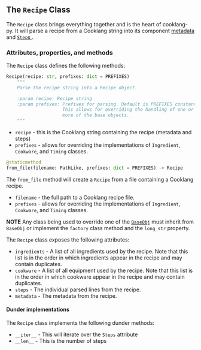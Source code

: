 ## The `Recipe` Class

The `Recipe` class brings everything together and is the heart of cooklang-py. It will parse a recipe from a
Cooklang string into its component [metadata](metadata.md) and [`Step`s ](step.md).

### Attributes, properties, and methods

The `Recipe` class defines the following methods:

```python
Recipe(recipe: str, prefixes: dict = PREFIXES)
    """
    Parse the recipe string into a Recipe object.

    :param recipe: Recipe string
    :param prefixes: Prefixes for parsing. Default is PREFIXES constant.
                     This allows for overriding the handling of one or
                     more of the base objects.
    """
```

- `recipe` - this is the Cooklang string containing the recipe (metadata and steps)
- `prefixes` - allows for overriding the implementations of `Ingredient`, `Cookware`,
and `Timing` classes.

```python
@staticmethod
from_file(filename: PathLike, prefixes: dict = PREFIXES) -> Recipe
```

The `from_file` method will create a `Recipe` from a file containing a Cooklang recipe.

- `filename` - the full path to a Cooklang recipe file.
- `prefixes` - allows for overriding the implementations of `Ingredient`, `Cookware`,
and `Timing` classes.

**NOTE** Any class being used to override one of the [`BaseObj`](base_object.md) must inherit
from `BaseObj` or implement the `factory` class method and the `long_str` property.

The `Recipe` class exposes the following attributes:

- `ingredients` - A list of all ingredients used by the recipe. Note that this list is in the order in which
ingredients appear in the recipe and may contain duplicates.
- `cookware` - A list of all equipment used by the recipe. Note that this list is in the order in which
cookware appear in the recipe and may contain duplicates.
- `steps` - The individual parsed lines from the recipe.
- `metadata` - The metadata from the recipe.


#### Dunder implementations

The `Recipe` class implements the following dunder methods:

- `__iter__` - This will iterate over the `Steps` attribute
- `__len__` - This is the number of steps
